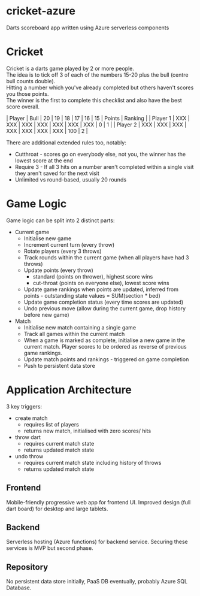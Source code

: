 # cricket-azure

Darts scoreboard app written using Azure serverless components

# Cricket

Cricket is a darts game played by 2 or more people.  
The idea is to tick off 3 of each of the numbers 15-20 plus the bull (centre bull counts double).  
Hitting a number which you've already completed but others haven't scores you those points.  
The winner is the first to complete this checklist and also have the best score overall.  

| Player   | Bull | 20  | 19  | 18  | 17  | 16  | 15  | Points | Ranking |
| Player 1 | XXX  | XXX | XXX | XXX | XXX | XXX | XXX | 0      | 1       |
| Player 2 | XXX  | XXX | XXX | XXX | XXX | XXX | XXX | 100    | 2       | 

There are additional extended rules too, notably:
* Cutthroat - scores go on everybody else, not you, the winner has the lowest score at the end
* Require 3 - If all 3 hits on a number aren't completed within a single visit they aren't saved for the next visit
* Unlimited vs round-based, usually 20 rounds

# Game Logic

Game logic can be split into 2 distinct parts:
* Current game
    * Initialise new game
    * Increment current turn (every throw)
    * Rotate players (every 3 throws)
    * Track rounds within the current game (when all players have had 3 throws)
    * Update points (every throw)
        * standard (points on thrower), highest score wins
        * cut-throat (points on everyone else), lowest score wins
    * Update game rankings when points are updated, inferred from points - outstanding state values = SUM(section * bed)
    * Update game completion status (every time scores are updated)
    * Undo previous move (allow during the current game, drop history before new game)
* Match
    * Initialise new match containing a single game
    * Track all games within the current match
    * When a game is marked as complete, initialise a new game in the current match.  Player scores to be ordered as reverse of previous game rankings.
    * Update match points and rankings - triggered on game completion 
    * Push to persistent data store

# Application Architecture

3 key triggers:
* create match
    * requires list of players
    * returns new match, initialised with zero scores/ hits
* throw dart
    * requires current match state
    * returns updated match state
* undo throw
    * requires current match state including history of throws
    * returns updated match state

## Frontend
Mobile-friendly progressive web app for frontend UI.  Improved design (full dart board) for desktop and large tablets.  

## Backend
Serverless hosting (Azure functions) for backend service.  Securing these services is MVP but second phase.  

## Repository 
No persistent data store initially, PaaS DB eventually, probably Azure SQL Database.  



